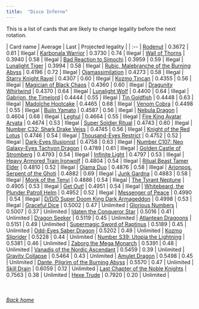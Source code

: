 ```yaml
---
title:  "Disco Inferno"
---
```


This is a list of cards that are likely to change legality before the next rotation.

| Card name | Average | Last | Projected legality |
| :-- |
[Rodenut](https://db.ygoprodeck.com/card/?search=Rodenut) | 0.3672 | 0.61 | Illegal |
[Karbonala Warrior](https://db.ygoprodeck.com/card/?search=Karbonala%20Warrior) | 0.3730 | 0.74 | Illegal |
[Wall of Thorns](https://db.ygoprodeck.com/card/?search=Wall%20of%20Thorns) | 0.3940 | 0.58 | Illegal |
[Bad Reaction to Simochi](https://db.ygoprodeck.com/card/?search=Bad%20Reaction%20to%20Simochi) | 0.3959 | 0.59 | Illegal |
[Lunalight Tiger](https://db.ygoprodeck.com/card/?search=Lunalight%20Tiger) | 0.3994 | 0.58 | Illegal |
[Rubic, Malebranche of the Burning Abyss](https://db.ygoprodeck.com/card/?search=Rubic,%20Malebranche%20of%20the%20Burning%20Abyss) | 0.4196 | 0.72 | Illegal |
[Ojamassimilation](https://db.ygoprodeck.com/card/?search=Ojamassimilation) | 0.4273 | 0.58 | Illegal |
[Starry Knight Rayel](https://db.ygoprodeck.com/card/?search=Starry%20Knight%20Rayel) | 0.4307 | 0.60 | Illegal |
[Kozmo Tincan](https://db.ygoprodeck.com/card/?search=Kozmo%20Tincan) | 0.4355 | 0.56 | Illegal |
[Magician of Black Chaos](https://db.ygoprodeck.com/card/?search=Magician%20of%20Black%20Chaos) | 0.4360 | 0.60 | Illegal |
[Dragunity Whirlwind](https://db.ygoprodeck.com/card/?search=Dragunity%20Whirlwind) | 0.4370 | 0.64 | Illegal |
[Lunalight Wolf](https://db.ygoprodeck.com/card/?search=Lunalight%20Wolf) | 0.4400 | 0.64 | Illegal |
[Gabrion, the Timelord](https://db.ygoprodeck.com/card/?search=Gabrion,%20the%20Timelord) | 0.4444 | 0.55 | Illegal |
[Tin Goldfish](https://db.ygoprodeck.com/card/?search=Tin%20Goldfish) | 0.4448 | 0.63 | Illegal |
[Madolche Hootcake](https://db.ygoprodeck.com/card/?search=Madolche%20Hootcake) | 0.4465 | 0.68 | Illegal |
[Venom Cobra](https://db.ygoprodeck.com/card/?search=Venom%20Cobra) | 0.4498 | 0.55 | Illegal |
[Bujin Yamato](https://db.ygoprodeck.com/card/?search=Bujin%20Yamato) | 0.4587 | 0.56 | Illegal |
[Nebula Dragon](https://db.ygoprodeck.com/card/?search=Nebula%20Dragon) | 0.4604 | 0.68 | Illegal |
[Leghul](https://db.ygoprodeck.com/card/?search=Leghul) | 0.4664 | 0.55 | Illegal |
[Fire King Avatar Arvata](https://db.ygoprodeck.com/card/?search=Fire%20King%20Avatar%20Arvata) | 0.4674 | 0.53 | Illegal |
[Super Soldier Ritual](https://db.ygoprodeck.com/card/?search=Super%20Soldier%20Ritual) | 0.4743 | 0.60 | Illegal |
[Number C32: Shark Drake Veiss](https://db.ygoprodeck.com/card/?search=Number%20C32:%20Shark%20Drake%20Veiss) | 0.4745 | 0.56 | Illegal |
[Knight of the Red Lotus](https://db.ygoprodeck.com/card/?search=Knight%20of%20the%20Red%20Lotus) | 0.4746 | 0.54 | Illegal |
[Thousand-Eyes Restrict](https://db.ygoprodeck.com/card/?search=Thousand-Eyes%20Restrict) | 0.4752 | 0.52 | Illegal |
[Dark-Eyes Illusionist](https://db.ygoprodeck.com/card/?search=Dark-Eyes%20Illusionist) | 0.4758 | 0.63 | Illegal |
[Number C107: Neo Galaxy-Eyes Tachyon Dragon](https://db.ygoprodeck.com/card/?search=Number%20C107:%20Neo%20Galaxy-Eyes%20Tachyon%20Dragon) | 0.4789 | 0.61 | Illegal |
[Golden Castle of Stromberg](https://db.ygoprodeck.com/card/?search=Golden%20Castle%20of%20Stromberg) | 0.4793 | 0.54 | Illegal |
[Infinite Light](https://db.ygoprodeck.com/card/?search=Infinite%20Light) | 0.4797 | 0.53 | Illegal |
[Heavy Armored Train Ironwolf](https://db.ygoprodeck.com/card/?search=Heavy%20Armored%20Train%20Ironwolf) | 0.4804 | 0.54 | Illegal |
[Ritual Beast Tamer Elder](https://db.ygoprodeck.com/card/?search=Ritual%20Beast%20Tamer%20Elder) | 0.4810 | 0.52 | Illegal |
[Ojama Duo](https://db.ygoprodeck.com/card/?search=Ojama%20Duo) | 0.4876 | 0.58 | Illegal |
[Arionpos, Serpent of the Ghoti](https://db.ygoprodeck.com/card/?search=Arionpos,%20Serpent%20of%20the%20Ghoti) | 0.4882 | 0.69 | Illegal |
[Junk Gardna](https://db.ygoprodeck.com/card/?search=Junk%20Gardna) | 0.4883 | 0.58 | Illegal |
[Monk of the Tenyi](https://db.ygoprodeck.com/card/?search=Monk%20of%20the%20Tenyi) | 0.4886 | 0.54 | Illegal |
[The Tyrant Neptune](https://db.ygoprodeck.com/card/?search=The%20Tyrant%20Neptune) | 0.4905 | 0.53 | Illegal |
[Get Out!](https://db.ygoprodeck.com/card/?search=Get%20Out!) | 0.4951 | 0.54 | Illegal |
[Whitebeard, the Plunder Patroll Helm](https://db.ygoprodeck.com/card/?search=Whitebeard,%20the%20Plunder%20Patroll%20Helm) | 0.4952 | 0.52 | Illegal |
[Messenger of Peace](https://db.ygoprodeck.com/card/?search=Messenger%20of%20Peace) | 0.4990 | 0.54 | Illegal |
[D/D/D Super Doom King Dark Armageddon](https://db.ygoprodeck.com/card/?search=D/D/D%20Super%20Doom%20King%20Dark%20Armageddon) | 0.4998 | 0.53 | Illegal |
[Graceful Dice](https://db.ygoprodeck.com/card/?search=Graceful%20Dice) | 0.5002 | 0.47 | Unlimited |
[Glorious Numbers](https://db.ygoprodeck.com/card/?search=Glorious%20Numbers) | 0.5007 | 0.37 | Unlimited |
[Idaten the Conqueror Star](https://db.ygoprodeck.com/card/?search=Idaten%20the%20Conqueror%20Star) | 0.5016 | 0.41 | Unlimited |
[Dragon Seeker](https://db.ygoprodeck.com/card/?search=Dragon%20Seeker) | 0.5119 | 0.45 | Unlimited |
[Atlantean Dragoons](https://db.ygoprodeck.com/card/?search=Atlantean%20Dragoons) | 0.5151 | 0.49 | Unlimited |
[Supermagic Sword of Raptinus](https://db.ygoprodeck.com/card/?search=Supermagic%20Sword%20of%20Raptinus) | 0.5189 | 0.45 | Unlimited |
[Odd-Eyes Saber Dragon](https://db.ygoprodeck.com/card/?search=Odd-Eyes%20Saber%20Dragon) | 0.5202 | 0.49 | Unlimited |
[Kozmo Sliprider](https://db.ygoprodeck.com/card/?search=Kozmo%20Sliprider) | 0.5228 | 0.44 | Unlimited |
[Number S39: Utopia the Lightning](https://db.ygoprodeck.com/card/?search=Number%20S39:%20Utopia%20the%20Lightning) | 0.5381 | 0.46 | Unlimited |
[Zaborg the Mega Monarch](https://db.ygoprodeck.com/card/?search=Zaborg%20the%20Mega%20Monarch) | 0.5391 | 0.48 | Unlimited |
[Vanadis of the Nordic Ascendant](https://db.ygoprodeck.com/card/?search=Vanadis%20of%20the%20Nordic%20Ascendant) | 0.5459 | 0.39 | Unlimited |
[Gravity Collapse](https://db.ygoprodeck.com/card/?search=Gravity%20Collapse) | 0.5464 | 0.43 | Unlimited |
[Amulet Dragon](https://db.ygoprodeck.com/card/?search=Amulet%20Dragon) | 0.5498 | 0.45 | Unlimited |
[Dante, Pilgrim of the Burning Abyss](https://db.ygoprodeck.com/card/?search=Dante,%20Pilgrim%20of%20the%20Burning%20Abyss) | 0.5570 | 0.47 | Unlimited |
[Skill Drain](https://db.ygoprodeck.com/card/?search=Skill%20Drain) | 0.6059 | 0.12 | Unlimited |
[Last Chapter of the Noble Knights](https://db.ygoprodeck.com/card/?search=Last%20Chapter%20of%20the%20Noble%20Knights) | 0.7563 | 0.38 | Unlimited |
[Hexe Trude](https://db.ygoprodeck.com/card/?search=Hexe%20Trude) | 0.7920 | 0.20 | Unlimited |

<br>

###### [Back home](index)
